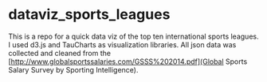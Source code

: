 # dataviz_sports_leagues
This is a repo for a quick data viz of the top ten international sports leagues. I used d3.js and TauCharts as visualization libraries. All json data was collected and cleaned from the [http://www.globalsportssalaries.com/GSSS%202014.pdf](Global Sports Salary Survey by Sporting Intelligence). 

